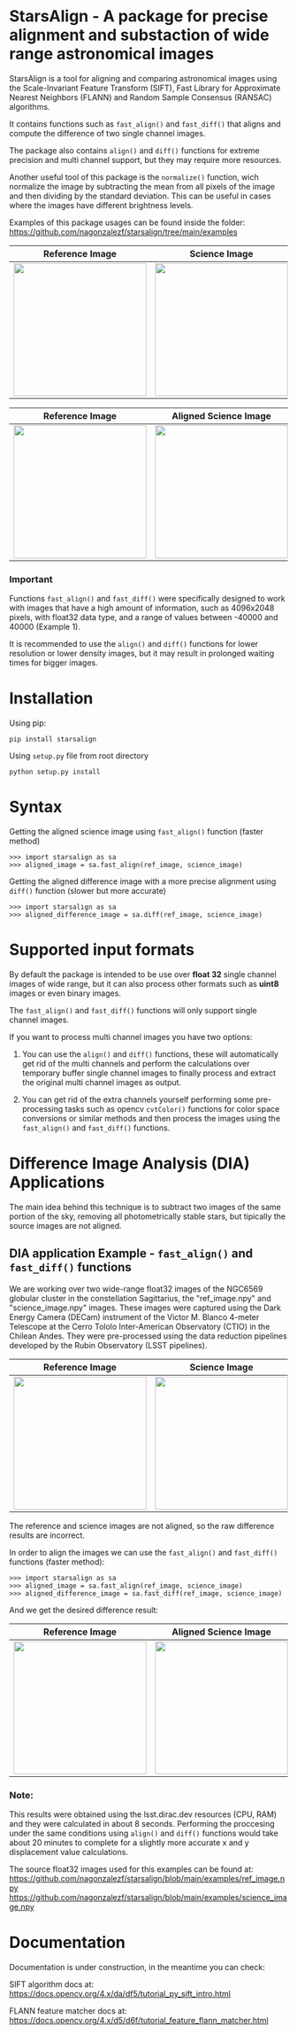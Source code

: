 # StarsAlign - A package for precise alignment and substaction of wide range astronomical images

StarsAlign is a tool for aligning and comparing astronomical images using the Scale-Invariant Feature Transform (SIFT), Fast Library for Approximate Nearest Neighbors (FLANN) and Random Sample Consensus (RANSAC) algorithms.

It contains functions such as ```fast_align()``` and ```fast_diff()``` that aligns and compute the difference of two single channel images.

The package also contains ```align()``` and ```diff()``` functions for extreme precision and multi channel support, but they may require more resources.

Another useful tool of this package is the ```normalize()``` function, wich normalize the image by subtracting the mean from all pixels of the image and then dividing by the standard deviation. This can be useful in cases where the images have different brightness levels.

Examples of this package usages can be found inside the folder: https://github.com/nagonzalezf/starsalign/tree/main/examples

| Reference Image  | Science Image | Raw Difference Image |
| ------------- | ------------- | ------------- |
| <img src="https://i.ibb.co/hDQhcy7/001-ref-image.png" width="240">  | <img src="https://i.ibb.co/kmGznJg/002-science-image.png" width="240">  | <img src="https://i.ibb.co/LPXqhCy/003-raw-diff-image.png" width="240">  |

| Reference Image  | Aligned Science Image | Aligned Difference Image |
| ------------- | ------------- | ------------- |
| <img src="https://i.ibb.co/hDQhcy7/001-ref-image.png" width="240">  | <img src="https://i.ibb.co/CtHtLbb/004-aligned-image.png" width="240">  | <img src="https://i.ibb.co/vPs7zLD/005-diff-image.png" width="240">  |

### Important ###

Functions ```fast_align()``` and ```fast_diff()``` were specifically designed to work with images that have a high amount of information, such as 4096x2048 pixels, with float32 data type, and a range of values between -40000 and 40000 (Example 1).

It is recommended to use the ```align()``` and ```diff()``` functions for lower resolution or lower density images, but it may result in prolonged waiting times for bigger images.

# Installation

Using pip:
```
pip install starsalign
```

Using ```setup.py``` file from root directory
```
python setup.py install
```

# Syntax

Getting the aligned science image using ```fast_align()``` function (faster method)
```
>>> import starsalign as sa
>>> aligned_image = sa.fast_align(ref_image, science_image)
```

Getting the aligned difference image with a more precise alignment using ```diff()``` function (slower but more accurate)
```
>>> import starsalign as sa
>>> aligned_difference_image = sa.diff(ref_image, science_image)
```

# Supported input formats

By default the package is intended to be use over **float 32** single channel images of wide range, but it can also process other formats such as **uint8** images or even binary images.

The ```fast_align()``` and ```fast_diff()``` functions will only support single channel images.

If you want to process multi channel images you have two options:

1. You can use the ```align()``` and ```diff()``` functions, these will automatically get rid of the multi channels and perform the calculations over temporary buffer single channel images to finally process and extract the original multi channel images as output.

2. You can get rid of the extra channels yourself performing some pre-processing tasks such as opencv ```cvtColor()``` functions for color space conversions or similar methods and then process the images using the ```fast_align()``` and ```fast_diff()``` functions.

# Difference Image Analysis (DIA) Applications

The main idea behind this technique is to subtract two images of the same portion of the sky, removing all photometrically stable stars, but tipically the source images are not aligned.

## DIA application Example - ```fast_align()``` and ```fast_diff()``` functions

We are working over two wide-range float32 images of the NGC6569 globular cluster in the constellation Sagittarius, the "ref_image.npy" and "science_image.npy" images. These images were captured using the Dark Energy Camera (DECam) instrument of the Victor M. Blanco 4-meter Telescope at the Cerro Tololo Inter-American Observatory (CTIO) in the Chilean Andes. They were pre-processed using the data reduction pipelines developed by the Rubin Observatory (LSST pipelines).

| Reference Image  | Science Image | Raw Difference Image |
| ------------- | ------------- | ------------- |
| <img src="https://i.ibb.co/bQsdzKh/001-ref-image.png" width="240">  | <img src="https://i.ibb.co/R7z22P0/002-science-image.png" width="240">  | <img src="https://i.ibb.co/9yPDhMk/003-raw-diff-image.png" width="240">  |

The reference and science images are not aligned, so the raw difference results are incorrect.

In order to align the images we can use the ```fast_align()``` and ```fast_diff()``` functions (faster method):

```
>>> import starsalign as sa
>>> aligned_image = sa.fast_align(ref_image, science_image)
>>> aligned_difference_image = sa.fast_diff(ref_image, science_image)
```

And we get the desired difference result:

| Reference Image  | Aligned Science Image | Aligned Difference Image |
| ------------- | ------------- | ------------- |
| <img src="https://i.ibb.co/bQsdzKh/001-ref-image.png" width="240">  | <img src="https://i.ibb.co/d49V0Zc/004-aligned-image.png" width="240">  | <img src="https://i.ibb.co/GCy1qKc/005-diff-image.png" width="240">  |

### Note: ###
This results were obtained using the lsst.dirac.dev resources (CPU, RAM) and they were calculated in about 8 seconds. Performing the proccesing under the same conditions using ```align()``` and ```diff()``` functions would take about 20 minutes to complete for a slightly more accurate x and y displacement value calculations.

The source float32 images used for this examples can be found at:
https://github.com/nagonzalezf/starsalign/blob/main/examples/ref_image.npy
https://github.com/nagonzalezf/starsalign/blob/main/examples/science_image.npy

# Documentation

Documentation is under construction, in the meantime you can check:

SIFT algorithm docs at: https://docs.opencv.org/4.x/da/df5/tutorial_py_sift_intro.html

FLANN feature matcher docs at: https://docs.opencv.org/4.x/d5/d6f/tutorial_feature_flann_matcher.html
